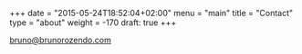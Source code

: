 +++
date = "2015-05-24T18:52:04+02:00"
menu = "main"
title = "Contact"
type = "about"
weight = -170
draft: true
+++

bruno@brunorozendo.com